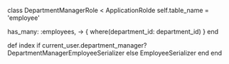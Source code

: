 class DepartmentManagerRole < ApplicationRolde
  self.table_name = 'employee'

  has_many: :employees, -> { where(department_id: department_id) }
end

def index
  if current_user.department_manager?
    DepartmentManagerEmployeeSerializer
  else
    EmployeeSerializer
  end
end
